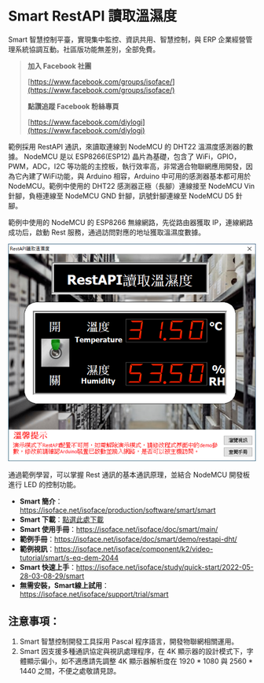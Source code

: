 # Smart RestAPI 讀取溫濕度

Smart 智慧控制平臺，實現集中監控、資訊共用、智慧控制，與 ERP 企業經營管理系統協調互動。社區版功能無差別，全部免費。

> **加入 Facebook 社團**
>
> [https://www.facebook.com/groups/isoface/](https://www.facebook.com/groups/isoface/)
> 
> **點讚追蹤 Facebook 粉絲專頁**
> 
> [https://www.facebook.com/diylogi](https://www.facebook.com/diylogi)

範例採用 RestAPI 通訊，來讀取連線到 NodeMCU 的 DHT22 溫濕度感測器的數據。 NodeMCU 是以 ESP8266(ESP12) 晶片為基礎，包含了 WiFi，GPIO，PWM，ADC，I2C 等功能的主控板，執行效率高，非常適合物聯網應用開發，因為它內建了WiFi功能，與 Arduino 相容，Arduino 中可用的感測器基本都可用於 NodeMCU。範例中使用的 DHT22 感測器正極（長腳）連線接至 NodeMCU Vin 針腳，負極連線至 NodeMCU GND 針腳，訊號針腳連線至 NodeMCU D5 針腳。

範例中使用的 NodeMCU 的 ESP8266 無線網路，先從路由器獲取 IP，連線網路成功后，啟動 Rest 服務，通過訪問對應的地址獲取溫濕度數據。

![](images/20220926171038.png)

通過範例學習，可以掌握 Rest 通訊的基本通訊原理，並結合 NodeMCU 開發板進行 LED 的控制功能。

* **Smart 簡介**：https://isoface.net/isoface/production/software/smart/smart
* **Smart 下載**：[點選此處下載](https://github.com/isoface-iot/Smart/releases/latest)
* **Smart 使用手冊**：https://isoface.net/isoface/doc/smart/main/
* **範例手冊**：https://isoface.net/isoface/doc/smart/demo/restapi-dht/
* **範例視訊**：https://isoface.net/isoface/component/k2/video-tutorial/smart/s-eq-dem-2044
* **Smart 快速上手**：https://isoface.net/isoface/study/quick-start/2022-05-28-03-08-29/smart
* **無需安裝，Smart線上試用**：https://isoface.net/isoface/support/trial/smart
## 注意事項：
1. Smart 智慧控制開發工具採用 Pascal 程序語言，開發物聯網相關運用。
2. Smart 因支援多種通訊協定與視訊處理程序，在 4K 顯示器的設計模式下，字體顯示偏小，如不適應請先調整 4K 顯示器解析度在 1920 * 1080 與 2560 * 1440 之間，不便之處敬請見諒。
